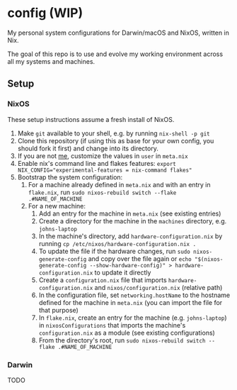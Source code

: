# config (WIP)

My personal system configurations for Darwin/macOS and NixOS, written in Nix.

The goal of this repo is to use and evolve my working environment across all my systems and machines.

## Setup

### NixOS

These setup instructions assume a fresh install of NixOS.

1. Make `git` available to your shell, e.g. by running `nix-shell -p git`
1. Clone this repository (if using this as base for your own config, you should fork it first) and change into its directory. 
1. If you are not [me](https://github.com/nrademacher), customize the values in `user` in `meta.nix`
3. Enable nix's command line and flakes features: `export NIX_CONFIG="experimental-features = nix-command flakes"`
4. Bootstrap the system configuration:
   1. For a machine already defined in `meta.nix` and with an entry in `flake.nix`, run `sudo nixos-rebuild switch --flake .#NAME_OF_MACHINE`
   1. For a new machine:
      1. Add an entry for the machine in `meta.nix` (see existing entries)
      1. Create a directory for the machine in the `machines` directory, e.g. `johns-laptop`
      1. In the machine's directory, add `hardware-configuration.nix` by running `cp /etc/nixos/hardware-configuration.nix .`
      1. To update the file if the hardware changes, run `sudo nixos-generate-config` and copy over the file again or `echo "$(nixos-generate-config --show-hardware-config)" > hardware-configuration.nix` to update it directly
      1. Create a `configuration.nix` file that imports `hardware-configuration.nix` and `nixos/configuration.nix` (relative path)
      1. In the configuration file, set `networking.hostName` to the hostname defined for the machine in `meta.nix` (you can import the file for that purpose)
      1. In `flake.nix`, create an entry for the machine (e.g. `johns-laptop`) in `nixosConfigurations` that imports the machine's `configuration.nix` as a module (see existing configurations)
      1. From the directory's root, run `sudo nixos-rebuild switch --flake .#NAME_OF_MACHINE`

### Darwin

TODO
